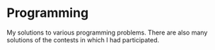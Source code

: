 
# Programming

My solutions to various programming problems. There are also many solutions of the contests in which I had participated.